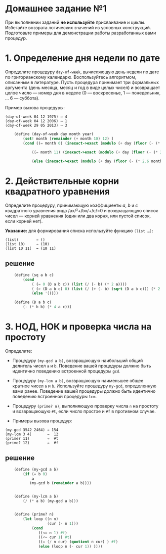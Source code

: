 
# Домашнее задание №1

При выполнении заданий **не используйте** присваивание и циклы.
Избегайте возврата логических значений из условных конструкций.
Подготовьте примеры для демонстрации работы разработанных вами процедур.

# 1. Определение дня недели по дате

Определите процедуру `day-of-week`, вычисляющую день недели по дате по
григорианскому календарю. Воспользуйтесь алгоритмом, описанным в
литературе. Пусть процедура принимает три формальных аргумента (день
месяца, месяц и год в виде целых чисел) и возвращает целое число — номер
дня в неделе (0 — воскресенье, 1 — понедельник, … 6 — суббота).

Пример вызова процедуры:

``` example
(day-of-week 04 12 1975) ⇒ 4
(day-of-week 04 12 2006) ⇒ 1
(day-of-week 29 05 2013) ⇒ 3
```

``` scheme
    (define (day-of-week day month year)
        (set! month (remainder (+ month 10) 12) )
        (cond ((= month 0) (inexact->exact (modulo (+ day (floor (- (* 2.6 12)      0.2)) (* (quotient year 100) -2) (- (modulo year 100) 1) (quotient (-   (modulo year 100) 1) 4) (quotient (quotient year 100) 4)) 7)))

            ((= month 11) (inexact->exact (modulo (+ day (floor (- (* 2.6 month) 0.2)) (* (quotient year 100) -2) (- (modulo year 100) 1)  (quotient (- (modulo year 100) 1) 4) (quotient (quotient year 100) 4)) 7)))
      
            (else (inexact->exact (modulo (+ day (floor (- (* 2.6 month) 0.2)) (* (quotient year 100) -2) (modulo year 100) (quotient (modulo year 100) 4) (quotient (quotient year 100) 4)) 7)))))
```

# 2. Действительные корни квадратного уравнения

Определите процедуру, принимающую коэффициенты *a*, *b* и *c*
квадратного уравнения вида /ax/²+/bx/+/c/=0 и возвращающую список чисел
— корней уравнения (один или два корня, или пустой список, если корней
нет).

**Указание:** для формирования списка используйте функцию `(list …)`:

``` example
(list)        → ()
(list 10)     → (10)
(list 10 11)  → (10 11)
```

## решение

``` scheme
    (define (sq a b c)
        (cond
            ( (= 0 (D a b c)) (list (/ (- b) (* 2 a))))
            ( (> (D a b c) 0) (list (/ (+ (- b) (sqrt (D a b c))) (* 2 a)) (/ (- (- b) (sqrt (D a b c))) (* 2 a)) ))
            (else '())))

    (define (D a b c)
        (- (* b b) (* 4 a c)))
```


# 3. НОД, НОК и проверка числа на простоту

Определите:

-   Процедуру `(my-gcd a b)`, возвращающую наибольший общий делитель
    чисел `a` и `b`. Поведение вашей процедуры должно быть идентично
    поведению встроенной процедуры `gcd`.

-   Процедуру `(my-lcm a b)`, возвращающую наименьшее общее кратное
    чисел `a` и `b`. Используйте процедуру `my-gcd`, определенную вами
    ранее. Поведение вашей процедуры должно быть идентично поведению
    встроенной процедуры `lcm`.

-   Процедуру `(prime? n)`, выполняющую проверку числа `n` на простоту и
    возвращающую `#t`, если число простое и `#f` в противном случае.

-   Примеры вызова процедур:

``` example
(my-gcd 3542 2464) ⇒ 154
(my-lcm 3 4)       ⇒  12
(prime? 11)        ⇒  #t
(prime? 12)        ⇒  #f
```

## решение

``` scheme
    (define (my-gcd a b)
        (if (= b 0)
            a
           (my-gcd b (remainder a b))))


    (define (my-lcm a b)
        (/ (* a b) (my-gcd a b)))


    (define (prime? n)
        (let loop ((n n)
                   (cur (- n 1)))
            (cond
               ((<= n 1) #f)
               ((<= cur 1) #t)
               ((= (/ n cur) (quotient n cur) ) #f)
               (else (loop n (- cur 1)) ))))
```
